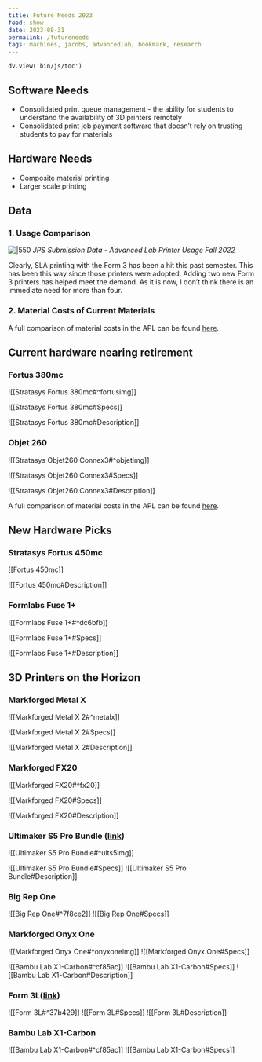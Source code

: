 ```yaml
---
title: Future Needs 2023
feed: show
date: 2023-08-31
permalink: /futureneeds
tags: machines, jacobs, advancedlab, bookmark, research
---
```



```dataviewjs
dv.view('bin/js/toc')
```

## Software Needs
- Consolidated print queue management - the ability for students to understand the availability of 3D printers remotely
- Consolidated print job payment software that doesn’t rely on trusting students to pay for materials

## Hardware Needs
- Composite material printing
- Larger scale printing  

## Data

### 1. Usage Comparison
![|550](https://lh4.googleusercontent.com/6WyfAVp_1QHOBi73ygdnUYMuwSj6XMD1GZ1KiKx-y7wdpKjEVHA1bBK1mIYoXGR3TV-F7mwqh-vABkp61c12m7coKCUim-biiWbvRYWMjaaUURuHVqCEYI5M6ksG7lFcJ6kxYcTUxBnAwfe4U5FLDyc)
*JPS Submission Data - Advanced Lab Printer Usage Fall 2022*

Clearly, SLA printing with the Form 3 has been a hit this past semester. This has been this way since those printers were adopted. Adding two new Form 3 printers has helped meet the demand. As it is now, I don’t think there is an immediate need for more than four. 

### 2. Material Costs of Current Materials
A full comparison of material costs in the APL can be found [here](https://docs.google.com/spreadsheets/d/18_qprNK6oXROoMRXtmWvQ_sqRVsLMJd31HnRNAGx7Z0/).

## Current hardware nearing retirement

### Fortus 380mc
![[Stratasys Fortus 380mc#^fortusimg]]

![[Stratasys Fortus 380mc#Specs]]

![[Stratasys Fortus 380mc#Description]]

### Objet 260
![[Stratasys Objet260 Connex3#^objetimg]]

![[Stratasys Objet260 Connex3#Specs]]

![[Stratasys Objet260 Connex3#Description]]

A full comparison of material costs in the APL can be found [here](https://docs.google.com/spreadsheets/d/18_qprNK6oXROoMRXtmWvQ_sqRVsLMJd31HnRNAGx7Z0/).


## New Hardware Picks

### Stratasys Fortus 450mc

[[Fortus 450mc]]

![[Fortus 450mc#Description]]

### Formlabs Fuse 1+
![[Formlabs Fuse 1+#^dc6bfb]]

![[Formlabs Fuse 1+#Specs]]

![[Formlabs Fuse 1+#Description]]


## 3D Printers on the Horizon

### Markforged Metal X
![[Markforged Metal X 2#^metalx]]

![[Markforged Metal X 2#Specs]]

![[Markforged Metal X 2#Description]]


  
### Markforged FX20
![[Markforged FX20#^fx20]]

![[Markforged FX20#Specs]]

![[Markforged FX20#Description]]
### Ultimaker S5 Pro Bundle ([link](https://ultimaker.com/3d-printers/ultimaker-s5-pro-bundle))
![[Ultimaker S5 Pro Bundle#^ults5img]]

![[Ultimaker S5 Pro Bundle#Specs]]
![[Ultimaker S5 Pro Bundle#Description]]


### Big Rep One
![[Big Rep One#^7f8ce2]]
![[Big Rep One#Specs]]

  



### Markforged Onyx One
![[Markforged Onyx One#^onyxoneimg]]
![[Markforged Onyx One#Specs]]

![[Bambu Lab X1-Carbon#^cf85ac]]
![[Bambu Lab X1-Carbon#Specs]]
![[Bambu Lab X1-Carbon#Description]]


### Form 3L([link](https://formlabs.com/3d-printers/form-3l/))
![[Form 3L#^37b429]]
![[Form 3L#Specs]]
![[Form 3L#Description]]

### Bambu Lab X1-Carbon
![[Bambu Lab X1-Carbon#^cf85ac]]
![[Bambu Lab X1-Carbon#Specs]]
